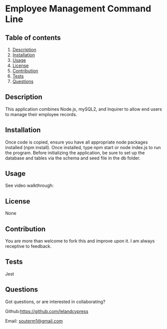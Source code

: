 # Employee Management Command Line

## Table of contents

1. [Description](#Description)
2. [Installation](#Instructions)
3. [Usage](#Usage)
4. [License](#License)
5. [Contribution](#Contribution)
6. [Tests](#Tests)
7. [Questions](#Questions)

## Description

This application combines Node.js, mySQL2, and Inquirer to allow end users to manage their employee records.

## Installation

Once code is copied, ensure you have all appropriate node packages installed (npm install). Once installed, type npm start or node index.js to run the program. Before initializing the application, be sure to set up the database and tables via the schema and seed file in the db folder.

## Usage

See video walkthrough: 

## License

None

## Contribution

You are more than welcome to fork this and improve upon it. I am always receptive to feedback.

## Tests

Jest

## Questions

Got questions, or are interested in collaborating?

Github:https://github.com/lelandcypress

Email: souterm1@gmail.com

